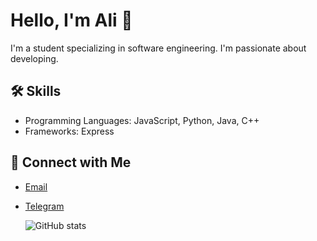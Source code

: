 # Hello, I'm Ali 👋

I'm a student specializing in software engineering. I'm passionate about developing.

## 🛠 Skills
- Programming Languages: JavaScript, Python, Java, C++
- Frameworks: Express

## 🔗 Connect with Me
- [Email](mailto:alimojarrad2003@gmail.com)
- [Telegram](https://t.me/talktoal_bot)

  ![GitHub stats](https://github-readme-stats.vercel.app/api?username=thetouya&show_icons=true&theme=radical)
